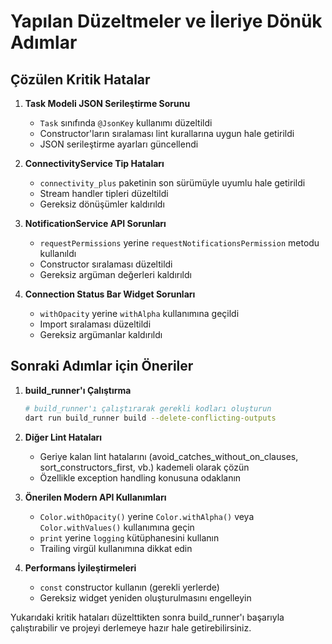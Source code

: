 # Yapılan Düzeltmeler ve İleriye Dönük Adımlar

## Çözülen Kritik Hatalar

1. **Task Modeli JSON Serileştirme Sorunu**
   - `Task` sınıfında `@JsonKey` kullanımı düzeltildi
   - Constructor'ların sıralaması lint kurallarına uygun hale getirildi
   - JSON serileştirme ayarları güncellendi

2. **ConnectivityService Tip Hataları**
   - `connectivity_plus` paketinin son sürümüyle uyumlu hale getirildi
   - Stream handler tipleri düzeltildi
   - Gereksiz dönüşümler kaldırıldı

3. **NotificationService API Sorunları**
   - `requestPermissions` yerine `requestNotificationsPermission` metodu kullanıldı
   - Constructor sıralaması düzeltildi
   - Gereksiz argüman değerleri kaldırıldı

4. **Connection Status Bar Widget Sorunları**
   - `withOpacity` yerine `withAlpha` kullanımına geçildi
   - Import sıralaması düzeltildi
   - Gereksiz argümanlar kaldırıldı

## Sonraki Adımlar için Öneriler

1. **build_runner'ı Çalıştırma**
   ```bash
   # build_runner'ı çalıştırarak gerekli kodları oluşturun
   dart run build_runner build --delete-conflicting-outputs
   ```

2. **Diğer Lint Hataları**
   - Geriye kalan lint hatalarını (avoid_catches_without_on_clauses, sort_constructors_first, vb.) kademeli olarak çözün
   - Özellikle exception handling konusuna odaklanın

3. **Önerilen Modern API Kullanımları**
   - `Color.withOpacity()` yerine `Color.withAlpha()` veya `Color.withValues()` kullanımına geçin
   - `print` yerine `logging` kütüphanesini kullanın
   - Trailing virgül kullanımına dikkat edin

4. **Performans İyileştirmeleri**
   - `const` constructor kullanın (gerekli yerlerde)
   - Gereksiz widget yeniden oluşturulmasını engelleyin

Yukarıdaki kritik hataları düzelttikten sonra build_runner'ı başarıyla çalıştırabilir ve projeyi derlemeye hazır hale getirebilirsiniz.

